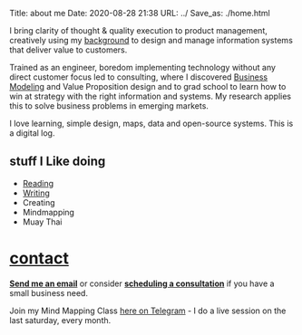 Title: about me
Date: 2020-08-28 21:38
URL: ../
Save_as: ./home.html

I bring clarity of thought & quality execution to product management, creatively using my [background](https://chunnodu.com/pages/resume.html) to design and manage information systems that deliver value to customers. 

Trained as an engineer, boredom implementing technology without any direct customer focus led to consulting, where I discovered [Business Modeling](https://www.strategyzer.com/canvas/business-model-canvas) and Value Proposition design and to grad school to learn how to win at strategy with the right information and systems.
My research applies this to solve business problems in emerging markets.

I love learning, simple design, maps, data and open-source systems. This is a digital log. 

## stuff I Like doing
- [Reading]({tag}/reading)
- [Writing]({index}) 
- Creating
- Mindmapping
- Muay Thai

# [contact](https://chunnodu.com/contact.html)

[**Send me an email**](mailto:chuknnodu@gmail.com) or consider [**scheduling a consultation**](https://calendly.com/chunnodu/small-business-consultation) if you have a small business need. 

Join my Mind Mapping Class [here on Telegram](https://t.me/ajareducation) - I do a live session on the last saturday, every month.
